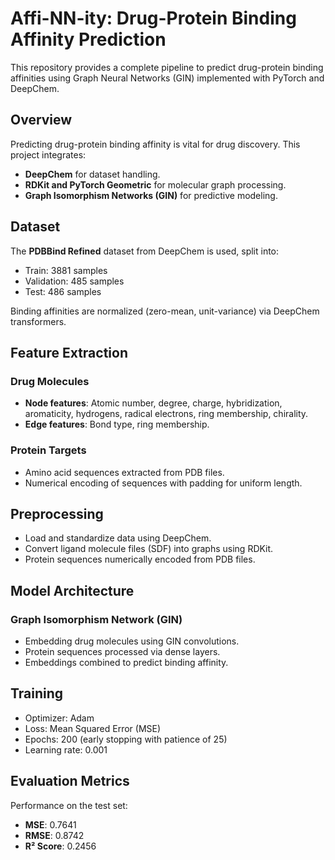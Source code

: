 # Affi-NN-ity: Drug-Protein Binding Affinity Prediction

This repository provides a complete pipeline to predict drug-protein binding affinities using Graph Neural Networks (GIN) implemented with PyTorch and DeepChem.

## Overview

Predicting drug-protein binding affinity is vital for drug discovery. This project integrates:

* **DeepChem** for dataset handling.
* **RDKit and PyTorch Geometric** for molecular graph processing.
* **Graph Isomorphism Networks (GIN)** for predictive modeling.

## Dataset

The **PDBBind Refined** dataset from DeepChem is used, split into:

* Train: 3881 samples
* Validation: 485 samples
* Test: 486 samples

Binding affinities are normalized (zero-mean, unit-variance) via DeepChem transformers.

## Feature Extraction

### Drug Molecules

* **Node features**: Atomic number, degree, charge, hybridization, aromaticity, hydrogens, radical electrons, ring membership, chirality.
* **Edge features**: Bond type, ring membership.

### Protein Targets

* Amino acid sequences extracted from PDB files.
* Numerical encoding of sequences with padding for uniform length.

## Preprocessing

* Load and standardize data using DeepChem.
* Convert ligand molecule files (SDF) into graphs using RDKit.
* Protein sequences numerically encoded from PDB files.

## Model Architecture

### Graph Isomorphism Network (GIN)

* Embedding drug molecules using GIN convolutions.
* Protein sequences processed via dense layers.
* Embeddings combined to predict binding affinity.

## Training

* Optimizer: Adam
* Loss: Mean Squared Error (MSE)
* Epochs: 200 (early stopping with patience of 25)
* Learning rate: 0.001

## Evaluation Metrics

Performance on the test set:

* **MSE**: 0.7641
* **RMSE**: 0.8742
* **R² Score**: 0.2456
